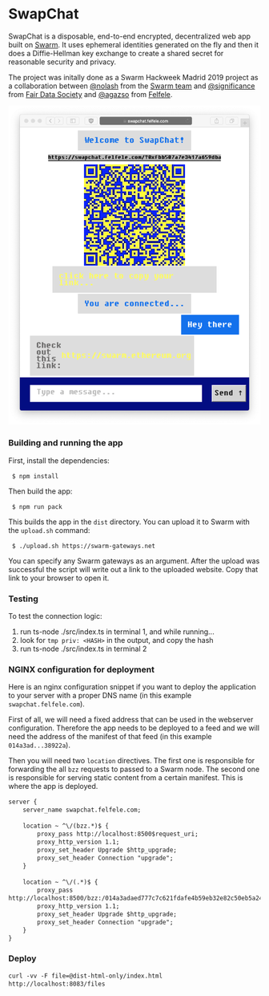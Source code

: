 # SwapChat

SwapChat is a disposable, end-to-end encrypted, decentralized web app built on [Swarm](https://swarm.ethereum.org/). It uses ephemeral identities generated on the fly and then it does a Diffie-Hellman key exchange to create a shared secret for reasonable security and privacy.

The project was initally done as a Swarm Hackweek Madrid 2019 project as a collaboration between [@nolash](https://github.com/nolash) from the [Swarm team](https://swarm.ethereum.org/) and [@significance](https://github.com/significance) from [Fair Data Society](https://github.com/fairDataSociety) and [@agazso](https://github.com/agazso) from [Felfele](https://github.com/felfele).

[<img src="screenshot.png" width=800>](screenshot.png)

### Building and running the app

First, install the dependencies:

```
 $ npm install
```

Then build the app:

```
 $ npm run pack
```

This builds the app in the `dist` directory. You can upload it to Swarm with the `upload.sh` command:

```
 $ ./upload.sh https://swarm-gateways.net
```
You can specify any Swarm gateways as an argument. After the upload was successful the script will write out a link to the uploaded website. Copy that link to your browser to open it.

### Testing

To test the connection logic:

1. run ts-node ./src/index.ts in terminal 1, and while running...
1. look for `tmp priv: <HASH>` in the output, and copy the hash
1. run ts-node ./src/index.ts <HASH> in terminal 2

### NGINX configuration for deployment

Here is an nginx configuration snippet if you want to deploy the application to your server with a proper DNS name (in this example `swapchat.felfele.com`).

First of all, we will need a fixed address that can be used in the webserver configuration. Therefore the app needs to be deployed to a feed and we will need the address of the manifest of that feed (in this example `014a3ad...38922a`).

Then you will need two `location` directives. The first one is responsible for forwarding the all `bzz` requests to passed to a Swarm node. The second one is responsible for serving static content from a certain manifest. This is where the app is deployed.

```
server {
    server_name swapchat.felfele.com;

    location ~ ^\/(bzz.*)$ {
        proxy_pass http://localhost:8500$request_uri;
        proxy_http_version 1.1;
        proxy_set_header Upgrade $http_upgrade;
        proxy_set_header Connection "upgrade";
    }

    location ~ ^\/(.*)$ {
        proxy_pass http://localhost:8500/bzz:/014a3adaed777c7c621fdafe4b59eb32e82c50eb5a242a5ed475aa2a8138922a/$1;
        proxy_http_version 1.1;
        proxy_set_header Upgrade $http_upgrade;
        proxy_set_header Connection "upgrade";
    }
}
```

### Deploy

```
curl -vv -F file=@dist-html-only/index.html  http://localhost:8083/files
```